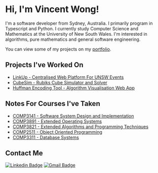 # Hi, I'm Vincent Wong!
I'm a software developer from Sydney, Australia. I primarily program in Typescript and Python. 
I currently study Computer Science and Mathematics at the University of New South Wales.
I'm interested in algorithms, pure mathematics and general software engineering.

You can view some of my projects on my [portfolio](https://vwong.dev).

## Projects I've Worked On
- [LinkUp - Centralised Web Platform For UNSW Events](https://linkupevents.com.au/)
- [CubeSim - Rubiks Cube Simulator and Solver](https://github.com/V-Wong/CubeSim)
- [Huffman Encoding Tool - Algorithm Visualisation Web App](https://vwong.dev/Huffman-Encoding/)

## Notes For Courses I've Taken
- [COMP3141 - Software System Design and Implementation](https://github.com/V-Wong/COMP3141)
- [COMP3891 - Extended Operating Systems](https://github.com/V-Wong/COMP3821)
- [COMP3821 - Extended Algorithms and Programming Techniques](https://github.com/V-Wong/COMP3821)
- [COMP2511 - Object Oriented Programming](https://github.com/V-Wong/COMP2511)
- [COMP3311 - Database Systems](https://github.com/V-Wong/COMP3311)

## Contact Me
[![Linkedin Badge](https://img.shields.io/badge/-Vincent_Wong-blue?style=flat-square&logo=Linkedin&logoColor=white&link=https://www.linkedin.com/in/vincent-wc-wong//)](https://www.linkedin.com/in/vincent-wc-wong/) 
[![Gmail Badge](https://img.shields.io/badge/-vincent@vwong.dev-c14438?style=flat-square&logo=Gmail&logoColor=white&link=mailto:vincent@vwong.dev)](mailto:vincent@vwong.dev)
